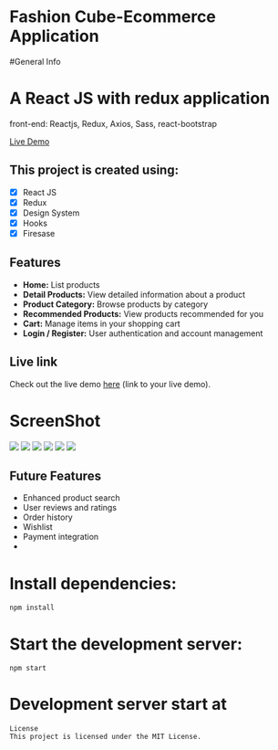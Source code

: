 # Fashion Cube-Ecommerce Application

#General Info
<h1>A React JS with redux application</h1>
front-end: Reactjs, Redux, Axios, Sass, react-bootstrap

[Live Demo](https://quintuslabs.github.io/fashion-cube)

## This project is created using:

- [x] React JS
- [x] Redux
- [x] Design System
- [x] Hooks
- [x] Firesase

## Features
- **Home:** List products
- **Detail Products:** View detailed information about a product
- **Product Category:** Browse products by category
- **Recommended Products:** View products recommended for you
- **Cart:** Manage items in your shopping cart
- **Login / Register:** User authentication and account management

## Live link
Check out the live demo [here](#) (link to your live demo).


# ScreenShot
<img src="screen/screen1.png">
<img src="screen/screen2.png">
<img src="screen/screen3.png">
<img src="screen/screen4.png">
<img src="screen/screen5.png">
<img src="screen/screen6.png">

## Future Features

- Enhanced product search
- User reviews and ratings
- Order history
- Wishlist
- Payment integration
- 
# Install dependencies:
```npm install```

# Start the development server:
```npm start```
# Development server start at

``````
License
This project is licensed under the MIT License.
